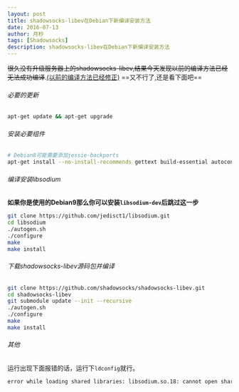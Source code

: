 ```yaml
---
layout: post
title: shadowsocks-libev在Debian下新编译安装方法
date: 2016-07-13
author: 月杪
tags: [Shadowsocks]
description: shadowsocks-libev在Debian下新编译安装方法
---
```


~~很久没有升级服务器上的shadowsocks-libev,结果今天发现以前的编译方法已经无法成功编译~~.[(以前的编译方法已经修正)](https://moonagic.com/setup-shadowsocks-on-debian/)
==又不行了,还是看下面吧==

###### 必要的更新
```bash
apt-get update && apt-get upgrade
```
###### 安装必要组件
```bash
# Debian8可能需要添加jessie-backports
apt-get install --no-install-recommends gettext build-essential autoconf libtool libpcre3-dev asciidoc xmlto libmbedtls-dev libev-dev libudns-dev libc-ares-dev
```
###### 编译安装libsodium
**如果你是使用的Debian9那么你可以安装`libsodium-dev`后跳过这一步**
```bash
git clone https://github.com/jedisct1/libsodium.git
cd libsodium
./autogen.sh
./configure
make
make install
```
###### 下载shadowsocks-libev源码包并编译
```bash
git clone https://github.com/shadowsocks/shadowsocks-libev.git
cd shadowsocks-libev
git submodule update --init --recursive
./autogen.sh
./configure
make
make install
```

###### 其他
运行出现下面报错的话，运行下`ldconfig`就行。
```bash
error while loading shared libraries: libsodium.so.18: cannot open shared object file: No such file or directory
```
